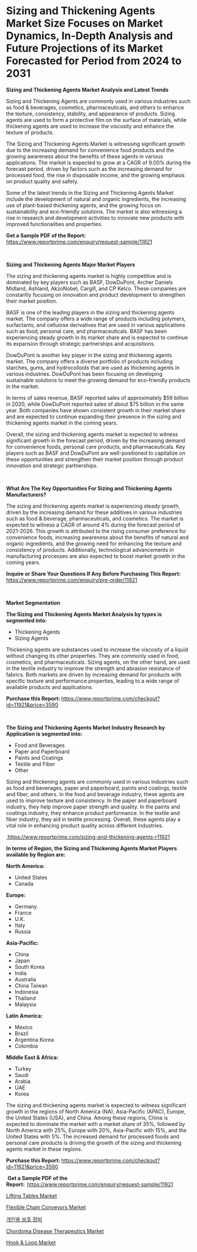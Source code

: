 <p><h1>Sizing and Thickening Agents Market Size Focuses on Market Dynamics, In-Depth Analysis and Future Projections of its Market Forecasted for Period from 2024 to 2031</h1></p><p><strong>Sizing and Thickening Agents Market Analysis and Latest Trends</strong></p>
<p><p>Sizing and Thickening Agents are commonly used in various industries such as food & beverages, cosmetics, pharmaceuticals, and others to enhance the texture, consistency, stability, and appearance of products. Sizing agents are used to form a protective film on the surface of materials, while thickening agents are used to increase the viscosity and enhance the texture of products.</p><p>The Sizing and Thickening Agents Market is witnessing significant growth due to the increasing demand for convenience food products and the growing awareness about the benefits of these agents in various applications. The market is expected to grow at a CAGR of 9.00% during the forecast period, driven by factors such as the increasing demand for processed food, the rise in disposable income, and the growing emphasis on product quality and safety.</p><p>Some of the latest trends in the Sizing and Thickening Agents Market include the development of natural and organic ingredients, the increasing use of plant-based thickening agents, and the growing focus on sustainability and eco-friendly solutions. The market is also witnessing a rise in research and development activities to innovate new products with improved functionalities and properties.</p></p>
<p><strong>Get a Sample PDF of the Report:&nbsp;</strong> <a href="https://www.reportprime.com/enquiry/request-sample/11921">https://www.reportprime.com/enquiry/request-sample/11921</a></p>
<p>&nbsp;</p>
<p><strong>Sizing and Thickening Agents Major Market Players</strong></p>
<p><p>The sizing and thickening agents market is highly competitive and is dominated by key players such as BASF, DowDuPont, Archer Daniels Midland, Ashland, AkzoNobel, Cargill, and CP Kelco. These companies are constantly focusing on innovation and product development to strengthen their market position.</p><p>BASF is one of the leading players in the sizing and thickening agents market. The company offers a wide range of products including polymers, surfactants, and cellulose derivatives that are used in various applications such as food, personal care, and pharmaceuticals. BASF has been experiencing steady growth in its market share and is expected to continue its expansion through strategic partnerships and acquisitions.</p><p>DowDuPont is another key player in the sizing and thickening agents market. The company offers a diverse portfolio of products including starches, gums, and hydrocolloids that are used as thickening agents in various industries. DowDuPont has been focusing on developing sustainable solutions to meet the growing demand for eco-friendly products in the market.</p><p>In terms of sales revenue, BASF reported sales of approximately $59 billion in 2020, while DowDuPont reported sales of about $75 billion in the same year. Both companies have shown consistent growth in their market share and are expected to continue expanding their presence in the sizing and thickening agents market in the coming years.</p><p>Overall, the sizing and thickening agents market is expected to witness significant growth in the forecast period, driven by the increasing demand for convenience foods, personal care products, and pharmaceuticals. Key players such as BASF and DowDuPont are well-positioned to capitalize on these opportunities and strengthen their market position through product innovation and strategic partnerships.</p></p>
<p>&nbsp;</p>
<p><strong>What Are The Key Opportunities For Sizing and Thickening Agents Manufacturers?</strong></p>
<p><p>The sizing and thickening agents market is experiencing steady growth, driven by the increasing demand for these additives in various industries such as food & beverage, pharmaceuticals, and cosmetics. The market is expected to witness a CAGR of around 4% during the forecast period of 2021-2026. This growth is attributed to the rising consumer preference for convenience foods, increasing awareness about the benefits of natural and organic ingredients, and the growing need for enhancing the texture and consistency of products. Additionally, technological advancements in manufacturing processes are also expected to boost market growth in the coming years.</p></p>
<p><strong>Inquire or Share Your Questions If Any Before Purchasing This Report:</strong> <a href="https://www.reportprime.com/enquiry/pre-order/11921">https://www.reportprime.com/enquiry/pre-order/11921</a></p>
<p>&nbsp;</p>
<p><strong>Market Segmentation</strong></p>
<p><strong>The Sizing and Thickening Agents Market Analysis by types is segmented into:</strong></p>
<p><ul><li>Thickening Agents</li><li>Sizing Agents</li></ul></p>
<p><p>Thickening agents are substances used to increase the viscosity of a liquid without changing its other properties. They are commonly used in food, cosmetics, and pharmaceuticals. Sizing agents, on the other hand, are used in the textile industry to improve the strength and abrasion resistance of fabrics. Both markets are driven by increasing demand for products with specific texture and performance properties, leading to a wide range of available products and applications.</p></p>
<p><strong>Purchase this Report:&nbsp;</strong><a href="https://www.reportprime.com/checkout?id=11921&price=3590">https://www.reportprime.com/checkout?id=11921&price=3590</a></p>
<p>&nbsp;</p>
<p><strong>The Sizing and Thickening Agents Market Industry Research by Application is segmented into:</strong></p>
<p><ul><li>Food and Beverages</li><li>Paper and Paperboard</li><li>Paints and Coatings</li><li>Textile and Fiber</li><li>Other</li></ul></p>
<p><p>Sizing and thickening agents are commonly used in various industries such as food and beverages, paper and paperboard, paints and coatings, textile and fiber, and others. In the food and beverage industry, these agents are used to improve texture and consistency. In the paper and paperboard industry, they help improve paper strength and quality. In the paints and coatings industry, they enhance product performance. In the textile and fiber industry, they aid in textile processing. Overall, these agents play a vital role in enhancing product quality across different industries.</p></p>
<p><a href="https://www.reportprime.com/sizing-and-thickening-agents-r11921">&nbsp;https://www.reportprime.com/sizing-and-thickening-agents-r11921</a></p>
<p><strong>In terms of Region, the Sizing and Thickening Agents Market Players available by Region are:</strong></p>
<p>
    <p> <strong> North America: </strong>
        <ul>
            <li>United States</li>
            <li>Canada</li>
        </ul>
        </p> 
    <p> <strong> Europe: </strong>
        <ul>
            <li>Germany</li>
            <li>France</li>
            <li>U.K.</li>
            <li>Italy</li>
            <li>Russia</li>
        </ul>
        </p> 
    <p> <strong> Asia-Pacific: </strong>
        <ul>
            <li>China</li>
            <li>Japan</li>
            <li>South Korea</li>
            <li>India</li>
            <li>Australia</li>
            <li>China Taiwan</li>
            <li>Indonesia</li>
            <li>Thailand</li>
            <li>Malaysia</li>
        </ul>
        </p> 
    <p> <strong> Latin America: </strong>
        <ul>
            <li>Mexico</li>
            <li>Brazil</li>
            <li>Argentina Korea</li>
            <li>Colombia</li>
        </ul>
        </p> 
    <p> <strong> Middle East & Africa: </strong>
        <ul>
            <li>Turkey</li>
            <li>Saudi</li>
            <li>Arabia</li>
            <li>UAE</li>
            <li>Korea</li>
        </ul>
    </p>
    </p>
<p><p>The sizing and thickening agents market is expected to witness significant growth in the regions of North America (NA), Asia-Pacific (APAC), Europe, the United States (USA), and China. Among these regions, China is expected to dominate the market with a market share of 35%, followed by North America with 25%, Europe with 20%, Asia-Pacific with 15%, and the United States with 5%. The increased demand for processed foods and personal care products is driving the growth of the sizing and thickening agents market in these regions.</p></p>
<p><strong>Purchase this Report: </strong><a href="https://www.reportprime.com/checkout?id=11921&price=3590">https://www.reportprime.com/checkout?id=11921&price=3590</a></p>
<p>&nbsp;<strong>Get a Sample PDF of the Report:&nbsp;&nbsp;</strong><a href="https://www.reportprime.com/enquiry/request-sample/11921">https://www.reportprime.com/enquiry/request-sample/11921</a></p>
<p><strong></strong></p>
<p><p><a href="https://www.linkedin.com/pulse/lifting-tables-market-size-share-amp-trends-analysis-report-yx9af">Lifting Tables Market</a></p><p><a href="https://www.linkedin.com/pulse/insights-flexible-chain-conveyors-market-players-size-geographical-0yf0f">Flexible Chain Conveyors Market</a></p><p><a href="https://github.com/sougarounis/Market-Research-Report-List-4/blob/main/31374324264.md">개인용 보호 장비</a></p><p><a href="https://issuu.com/reportprime-2/docs/chordoma-disease-therapeutics-market-size-2030.ppt">Chordoma Disease Therapeutics Market</a></p><p><a href="https://github.com/arionmp/Market-Research-Report-List-4/blob/main/hook-loop-market.md">Hook & Loop Market</a></p></p>